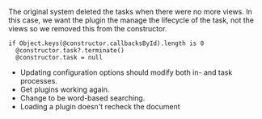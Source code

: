 The original system deleted the tasks when there were no more views. In this
case, we want the plugin the manage the lifecycle of the task, not the views so
we removed this from the constructor.

    if Object.keys(@constructor.callbacksById).length is 0
      @constructor.task?.terminate()
      @constructor.task = null

* Updating configuration options should modify both in- and task processes.
* Get plugins working again.
* Change to be word-based searching.
* Loading a plugin doesn't recheck the document
